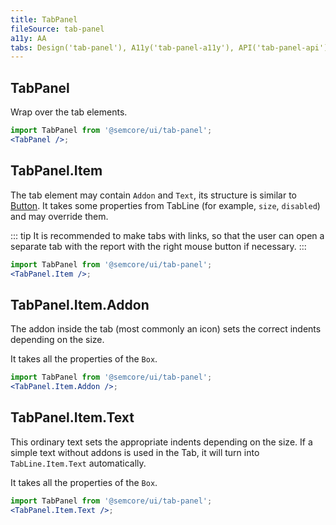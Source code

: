```yaml
---
title: TabPanel
fileSource: tab-panel
a11y: AA
tabs: Design('tab-panel'), A11y('tab-panel-a11y'), API('tab-panel-api'), Example('tab-panel-code'), Changelog('tab-panel-changelog')
---
```


## TabPanel

Wrap over the tab elements.

```jsx
import TabPanel from '@semcore/ui/tab-panel';
<TabPanel />;
```

<TypesView type="TabPanelProps" :types={...types} />

## TabPanel.Item

The tab element may contain `Addon` and `Text`, its structure is similar to [Button](/components/button/button). It takes some properties from TabLine (for example, `size`, `disabled`) and may override them.

::: tip
It is recommended to make tabs with links, so that the user can open a separate tab with the report with the right mouse button if necessary.
:::

```jsx
import TabPanel from '@semcore/ui/tab-panel';
<TabPanel.Item />;
```

<TypesView type="TabPanelItemProps" :types={...types} />

## TabPanel.Item.Addon

The addon inside the tab (most commonly an icon) sets the correct indents depending on the size.

It takes all the properties of the `Box`.

```jsx
import TabPanel from '@semcore/ui/tab-panel';
<TabPanel.Item.Addon />;
```

## TabPanel.Item.Text

This ordinary text sets the appropriate indents depending on the size. If a simple text without addons is used in the Tab, it will turn into `TabLine.Item.Text` automatically.

It takes all the properties of the `Box`.

```jsx
import TabPanel from '@semcore/ui/tab-panel';
<TabPanel.Item.Text />;
```

<script setup>import { data as types } from '@types.data.ts';</script>
